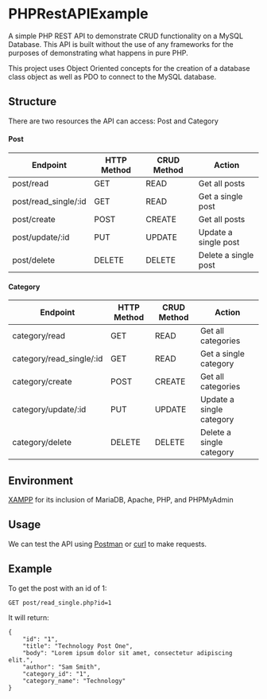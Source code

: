 # PHPRestAPIExample

A simple PHP REST API to demonstrate CRUD functionality on a MySQL Database. This API is built without the use of any frameworks for the purposes of demonstrating what happens in pure PHP.

This project uses Object Oriented concepts for the creation of a database class object as well as PDO to connect to the MySQL database.


## Structure
There are two resources the API can access: 
Post and Category

#### Post

| Endpoint  | HTTP Method | CRUD Method | Action |
| ------------- | ------------- | ------------- | ------------- |
| post/read    | GET| READ | Get all posts |
| post/read_single/:id| GET  | READ | Get a single post |
| post/create    | POST| CREATE | Get all posts |
| post/update/:id | PUT  | UPDATE | Update a single post |
| post/delete | DELETE  | DELETE | Delete a single post |

#### Category

| Endpoint  | HTTP Method | CRUD Method | Action |
| ------------- | ------------- | ------------- | ------------- |
| category/read    | GET| READ | Get all categories |
| category/read_single/:id| GET  | READ | Get a single category |
| category/create    | POST| CREATE | Get all categories |
| category/update/:id | PUT  | UPDATE | Update a single category |
| category/delete | DELETE  | DELETE | Delete a single category |


## Environment
[XAMPP](https://www.apachefriends.org/index.html) for its inclusion of MariaDB, Apache, PHP, and PHPMyAdmin


## Usage
We can test the API using [Postman](https://www.getpostman.com) or [curl](https://curl.haxx.se) to make requests.

## Example
To get the post with an id of 1:
```
GET post/read_single.php?id=1
```

It will return:
```
{
    "id": "1",
    "title": "Technology Post One",
    "body": "Lorem ipsum dolor sit amet, consectetur adipiscing elit.",
    "author": "Sam Smith",
    "category_id": "1",
    "category_name": "Technology"
}
```
